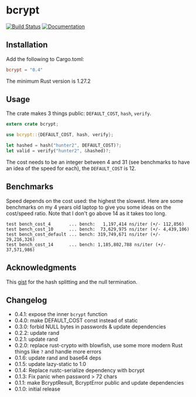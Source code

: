 # bcrypt

[![Build Status](https://travis-ci.org/Keats/rust-bcrypt.svg)](https://travis-ci.org/Keats/rust-bcrypt)
[![Documentation](https://docs.rs/bcrypt/badge.svg)](https://docs.rs/bcrypt)

## Installation
Add the following to Cargo.toml:

```toml
bcrypt = "0.4"
```

The minimum Rust version is 1.27.2

## Usage
The crate makes 3 things public: `DEFAULT_COST`, `hash`, `verify`.

```rust
extern crate bcrypt;

use bcrypt::{DEFAULT_COST, hash, verify};

let hashed = hash("hunter2", DEFAULT_COST)?;
let valid = verify("hunter2", &hashed)?;
```

The cost needs to be an integer between 4 and 31 (see benchmarks to have an idea of the speed for each), the `DEFAULT_COST` is 12.

## Benchmarks
Speed depends on the cost used: the highest the slowest.
Here are some benchmarks on my 4 years old laptop to give you some ideas on the cost/speed ratio. 
Note that I don't go above 14 as it takes too long.

```
test bench_cost_4       ... bench:   1,197,414 ns/iter (+/- 112,856)
test bench_cost_10      ... bench:  73,629,975 ns/iter (+/- 4,439,106)
test bench_cost_default ... bench: 319,749,671 ns/iter (+/- 29,216,326)
test bench_cost_14      ... bench: 1,185,802,788 ns/iter (+/- 37,571,986)
```

## Acknowledgments
This [gist](https://gist.github.com/rgdmarshall/ae3dc072445ed88b357a) for the hash splitting and the null termination.

## Changelog

* 0.4.1: expose the inner `bcrypt` function
* 0.4.0: make DEFAULT_COST const instead of static
* 0.3.0: forbid NULL bytes in passwords & update dependencies
* 0.2.2: update rand
* 0.2.1: update rand
* 0.2.0: replace rust-crypto with blowfish, use some more modern Rust things like `?` and handle more errors
* 0.1.6: update rand and base64 deps
* 0.1.5: update lazy-static to 1.0
* 0.1.4: Replace rustc-serialize dependency with bcrypt
* 0.1.3: Fix panic when password > 72 chars
* 0.1.1: make BcryptResult, BcryptError public and update dependencies
* 0.1.0: initial release
